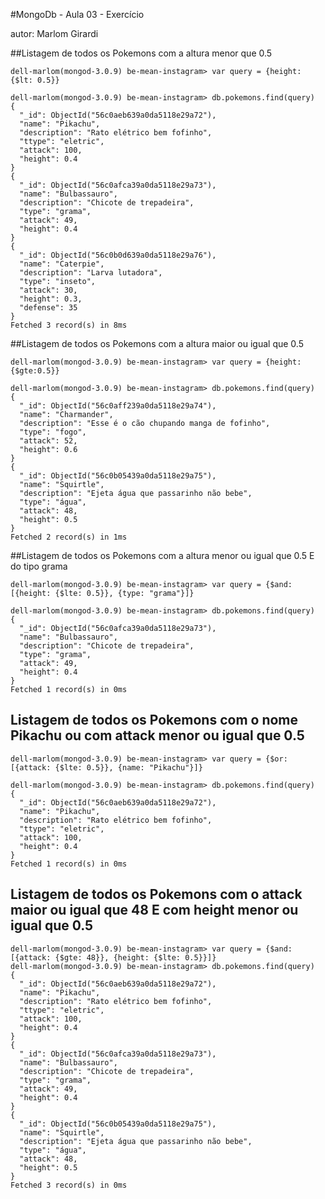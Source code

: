 #MongoDb - Aula 03 - Exercício

autor: Marlom Girardi

##Listagem de todos os Pokemons com a altura menor que 0.5
```
dell-marlom(mongod-3.0.9) be-mean-instagram> var query = {height: {$lt: 0.5}}

dell-marlom(mongod-3.0.9) be-mean-instagram> db.pokemons.find(query)
{
  "_id": ObjectId("56c0aeb639a0da5118e29a72"),
  "name": "Pikachu",
  "description": "Rato elétrico bem fofinho",
  "ttype": "eletric",
  "attack": 100,
  "height": 0.4
}
{
  "_id": ObjectId("56c0afca39a0da5118e29a73"),
  "name": "Bulbassauro",
  "description": "Chicote de trepadeira",
  "type": "grama",
  "attack": 49,
  "height": 0.4
}
{
  "_id": ObjectId("56c0b0d639a0da5118e29a76"),
  "name": "Caterpie",
  "description": "Larva lutadora",
  "type": "inseto",
  "attack": 30,
  "height": 0.3,
  "defense": 35
}
Fetched 3 record(s) in 8ms
```

##Listagem de todos os Pokemons com a altura maior ou igual que 0.5
```
dell-marlom(mongod-3.0.9) be-mean-instagram> var query = {height:{$gte:0.5}}

dell-marlom(mongod-3.0.9) be-mean-instagram> db.pokemons.find(query)
{
  "_id": ObjectId("56c0aff239a0da5118e29a74"),
  "name": "Charmander",
  "description": "Esse é o cão chupando manga de fofinho",
  "type": "fogo",
  "attack": 52,
  "height": 0.6
}
{
  "_id": ObjectId("56c0b05439a0da5118e29a75"),
  "name": "Squirtle",
  "description": "Ejeta água que passarinho não bebe",
  "type": "água",
  "attack": 48,
  "height": 0.5
}
Fetched 2 record(s) in 1ms
```

##Listagem de todos os Pokemons com a altura menor ou igual que 0.5 E do tipo grama
```
dell-marlom(mongod-3.0.9) be-mean-instagram> var query = {$and: [{height: {$lte: 0.5}}, {type: "grama"}]}

dell-marlom(mongod-3.0.9) be-mean-instagram> db.pokemons.find(query)
{
  "_id": ObjectId("56c0afca39a0da5118e29a73"),
  "name": "Bulbassauro",
  "description": "Chicote de trepadeira",
  "type": "grama",
  "attack": 49,
  "height": 0.4
}
Fetched 1 record(s) in 0ms
```

## Listagem de todos os Pokemons com o nome Pikachu ou com attack menor ou igual que 0.5
```
dell-marlom(mongod-3.0.9) be-mean-instagram> var query = {$or: [{attack: {$lte: 0.5}}, {name: "Pikachu"}]}

dell-marlom(mongod-3.0.9) be-mean-instagram> db.pokemons.find(query)
{
  "_id": ObjectId("56c0aeb639a0da5118e29a72"),
  "name": "Pikachu",
  "description": "Rato elétrico bem fofinho",
  "ttype": "eletric",
  "attack": 100,
  "height": 0.4
}
Fetched 1 record(s) in 0ms
```

## Listagem de todos os Pokemons com o attack maior ou igual que 48 E com height menor ou igual que 0.5
```
dell-marlom(mongod-3.0.9) be-mean-instagram> var query = {$and: [{attack: {$gte: 48}}, {height: {$lte: 0.5}}]}
dell-marlom(mongod-3.0.9) be-mean-instagram> db.pokemons.find(query)
{
  "_id": ObjectId("56c0aeb639a0da5118e29a72"),
  "name": "Pikachu",
  "description": "Rato elétrico bem fofinho",
  "ttype": "eletric",
  "attack": 100,
  "height": 0.4
}
{
  "_id": ObjectId("56c0afca39a0da5118e29a73"),
  "name": "Bulbassauro",
  "description": "Chicote de trepadeira",
  "type": "grama",
  "attack": 49,
  "height": 0.4
}
{
  "_id": ObjectId("56c0b05439a0da5118e29a75"),
  "name": "Squirtle",
  "description": "Ejeta água que passarinho não bebe",
  "type": "água",
  "attack": 48,
  "height": 0.5
}
Fetched 3 record(s) in 0ms
```
